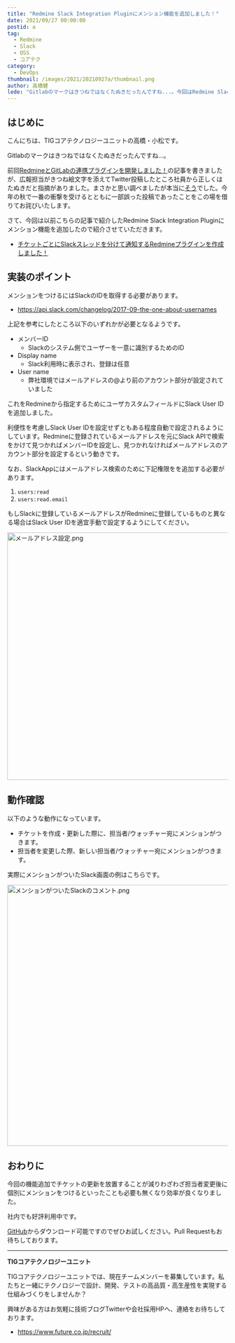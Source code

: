 ```yaml
---
title: "Redmine Slack Integration Pluginにメンション機能を追加しました！"
date: 2021/09/27 00:00:00
postid: a
tag:
  - Redmine
  - Slack
  - OSS
  - コアテク
category:
  - DevOps
thumbnail: /images/2021/20210927a/thumbnail.png
author: 高橋健
lede: "Gitlabのマークはきつねではなくたぬきだったんですね...。今回はRedmine Slack Integration Pluginにメンション機能を追加したので紹介させていただきます。"
---
```

## はじめに

こんにちは、TIGコアテクノロジーユニットの高橋・小松です。

Gitlabのマークはきつねではなくたぬきだったんですね...。

前回[RedmineとGitLabの連携プラグインを開発しました！](/articles/20210908a/)の記事を書きましたが、広報担当がきつね絵文字を添えてTwitter投稿したところ社員から正しくはたぬきだと指摘がありました。まさかと思い調べましたが本当に[そう](https://www.publickey1.jp/blog/20/gitlab.html)でした。今年の秋で一番の衝撃を受けるとともに一部誤った投稿であったことをこの場を借りてお詫びいたします。

さて、今回は以前こちらの記事で紹介したRedmine Slack Integration Pluginにメンション機能を追加したので紹介させていただきます。

* [チケットごとにSlackスレッドを分けて通知するRedmineプラグインを作成しました！](/articles/20210413b/)

## 実装のポイント

メンションをつけるにはSlackのIDを取得する必要があります。

* https://api.slack.com/changelog/2017-09-the-one-about-usernames

上記を参考にしたところ以下のいずれかが必要となるようです。

* メンバーID
  * Slackのシステム側でユーザーを一意に識別するためのID
* Display name
  * Slack利用時に表示され、登録は任意
* User name
  * 弊社環境ではメールアドレスの@より前のアカウント部分が設定されていました

これをRedmineから指定するためにユーザカスタムフィールドにSlack User IDを追加しました。

利便性を考慮しSlack User IDを設定せずともある程度自動で設定されるようにしています。Redmineに登録されているメールアドレスを元にSlack APIで検索をかけて見つかればメンバーIDを設定し、見つかれなければメールアドレスのアカウント部分を設定するという動きです。

なお、SlackAppにはメールアドレス検索のために下記権限をを追加する必要があります。

1. `users:read`
2. `users:read.email`

もしSlackに登録しているメールアドレスがRedmineに登録しているものと異なる場合はSlack User IDを適宜手動で設定するようにしてください。

<img src="/images/2021/20210927a/メールアドレス設定.png" alt="メールアドレス設定.png" width="753" height="564" loading="lazy">

## 動作確認

以下のような動作になっています。

* チケットを作成・更新した際に、担当者/ウォッチャー宛にメンションがつきます。
* 担当者を変更した際、新しい担当者/ウォッチャー宛にメンションがつきます。

実際にメンションがついたSlack画面の例はこちらです。

<img src="/images/2021/20210927a/メンションがついたSlackのコメント.png" alt="メンションがついたSlackのコメント.png" width="994" height="595" loading="lazy">

## おわりに

今回の機能追加でチケットの更新を放置することが減りわざわざ担当者変更後に個別にメンションをつけるといったことも必要も無くなり効率が良くなりました。

社内でも好評利用中です。

[GitHub](https://github.com/future-architect/redmine_slack_integration/)からダウンロード可能ですのでぜひお試しください。Pull Requestもお待ちしております。

----------------------------
**TIGコアテクノロジーユニット**

TIGコアテクノロジーユニットでは、現在チームメンバーを募集しています。私たちと一緒にテクノロジーで設計、開発、テストの高品質・高生産性を実現する仕組みづくりをしませんか？

興味がある方はお気軽に技術ブログTwitterや会社採用HPへ、連絡をお待ちしております。

* https://www.future.co.jp/recruit/
